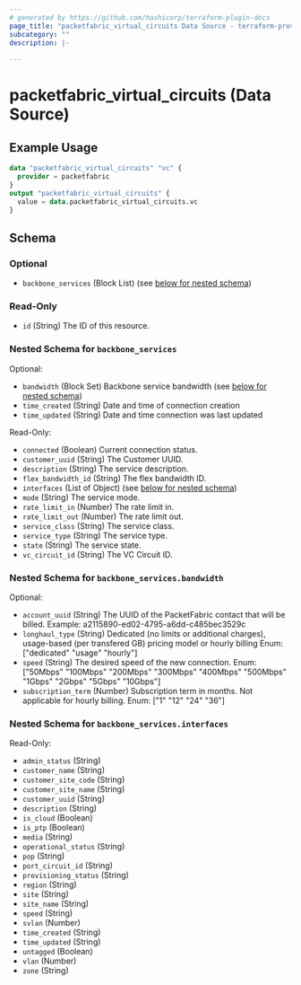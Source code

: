 ```yaml
---
# generated by https://github.com/hashicorp/terraform-plugin-docs
page_title: "packetfabric_virtual_circuits Data Source - terraform-provider-packetfabric"
subcategory: ""
description: |-
  
---
```


# packetfabric_virtual_circuits (Data Source)



## Example Usage

```terraform
data "packetfabric_virtual_circuits" "vc" {
  provider = packetfabric
}
output "packetfabric_virtual_circuits" {
  value = data.packetfabric_virtual_circuits.vc
}
```

<!-- schema generated by tfplugindocs -->
## Schema

### Optional

- `backbone_services` (Block List) (see [below for nested schema](#nestedblock--backbone_services))

### Read-Only

- `id` (String) The ID of this resource.

<a id="nestedblock--backbone_services"></a>
### Nested Schema for `backbone_services`

Optional:

- `bandwidth` (Block Set) Backbone service bandwidth (see [below for nested schema](#nestedblock--backbone_services--bandwidth))
- `time_created` (String) Date and time of connection creation
- `time_updated` (String) Date and time connection was last updated

Read-Only:

- `connected` (Boolean) Current connection status.
- `customer_uuid` (String) The Customer UUID.
- `description` (String) The service description.
- `flex_bandwidth_id` (String) The flex bandwidth ID.
- `interfaces` (List of Object) (see [below for nested schema](#nestedatt--backbone_services--interfaces))
- `mode` (String) The service mode.
- `rate_limit_in` (Number) The rate limit in.
- `rate_limit_out` (Number) The rate limit out.
- `service_class` (String) The service class.
- `service_type` (String) The service type.
- `state` (String) The service state.
- `vc_circuit_id` (String) The VC Circuit ID.

<a id="nestedblock--backbone_services--bandwidth"></a>
### Nested Schema for `backbone_services.bandwidth`

Optional:

- `account_uuid` (String) The UUID of the PacketFabric contact that will be billed.
		Example: a2115890-ed02-4795-a6dd-c485bec3529c
- `longhaul_type` (String) Dedicated (no limits or additional charges), usage-based (per transfered GB) pricing model or hourly billing
		Enum: ["dedicated" "usage" "hourly"]
- `speed` (String) The desired speed of the new connection.
		Enum: ["50Mbps" "100Mbps" "200Mbps" "300Mbps" "400Mbps" "500Mbps" "1Gbps" "2Gbps" "5Gbps" "10Gbps"]
- `subscription_term` (Number) Subscription term in months. Not applicable for hourly billing.
		Enum: ["1" "12" "24" "36"]


<a id="nestedatt--backbone_services--interfaces"></a>
### Nested Schema for `backbone_services.interfaces`

Read-Only:

- `admin_status` (String)
- `customer_name` (String)
- `customer_site_code` (String)
- `customer_site_name` (String)
- `customer_uuid` (String)
- `description` (String)
- `is_cloud` (Boolean)
- `is_ptp` (Boolean)
- `media` (String)
- `operational_status` (String)
- `pop` (String)
- `port_circuit_id` (String)
- `provisioning_status` (String)
- `region` (String)
- `site` (String)
- `site_name` (String)
- `speed` (String)
- `svlan` (Number)
- `time_created` (String)
- `time_updated` (String)
- `untagged` (Boolean)
- `vlan` (Number)
- `zone` (String)



